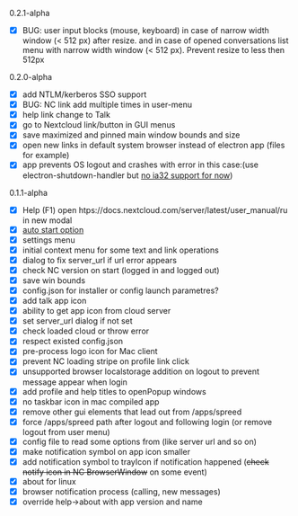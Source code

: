 0.2.1-alpha

- [x] BUG: user input blocks (mouse, keyboard) in case of narrow width window (< 512 px) after resize. 
and in case of opened conversations list menu with narrow width window (< 512 px). Prevent resize to less then 512px

0.2.0-alpha

- [x] add NTLM/kerberos SSO support
- [x] BUG: NC link add multiple times in user-menu
- [x] help link change to Talk
- [x] go to Nextcloud link/button in GUI menus
- [x] save maximized and pinned main window bounds and size
- [x] open new links in default system browser instead of electron app (files for example)
- [x] app prevents OS logout and crashes with error in this case:(use electron-shutdown-handler but [no ia32 support for now](https://github.com/paymoapp/electron-shutdown-handler/issues/8))

0.1.1-alpha

- [x] Help (F1) open htps://docs.nextcloud.com/server/latest/user_manual/ru in new modal
- [x] [auto start option](https://www.electronjs.org/docs/latest/api/app#appsetloginitemsettingssettings-macos-windows)
- [x] settings menu
- [x] initial context menu for some text and link operations
- [x] dialog to fix server_url if url error appears
- [x] check NC version on start (logged in and logged out)
- [x] save win bounds
- [x] config.json for installer or config launch parametres?
- [x] add talk app icon
- [x] ability to get app icon from cloud server
- [x] set server_url dialog if not set
- [x] check loaded cloud or throw error
- [x] respect existed config.json
- [x] pre-process logo icon for Mac client
- [x] prevent NC loading stripe on profile link click
- [x] unsupported browser localstorage addition on logout to prevent message appear when login
- [x] add profile and help titles to openPopup windows
- [x] no taskbar icon in mac compiled app
- [x] remove other gui elements that lead out from /apps/spreed
- [x] force /apps/spreed path after logout and following login (or remove logout from user menu)
- [x] config file to read some options from (like server url and so on)
- [x] make notification symbol on app icon smaller
- [x] add notification symbol to trayIcon if notification happened (~~check notify icon in NC BrowserWindow~~ on some event)
- [x] about for linux
- [x] browser notification process (calling, new messages)
- [x] override help->about with app version and name
